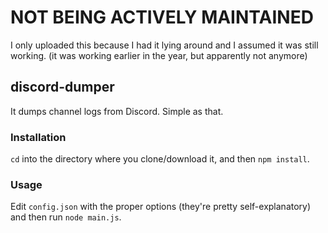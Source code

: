 # NOT BEING ACTIVELY MAINTAINED

I only uploaded this because I had it lying around and I assumed it was still working. (it was working earlier in the year, but apparently not anymore)

## discord-dumper

It dumps channel logs from Discord. Simple as that.

### Installation

``cd`` into the directory where you clone/download it, and then ``npm install``.

### Usage

Edit ``config.json`` with the proper options (they're pretty self-explanatory) and then run ``node main.js``.
